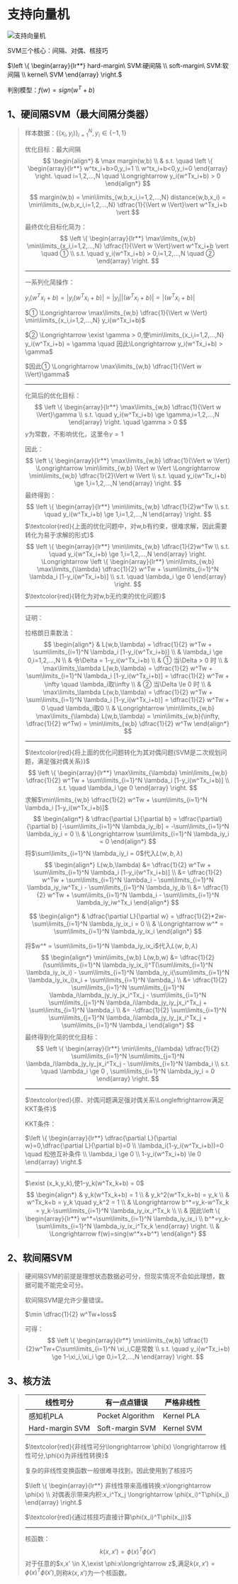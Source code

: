 # 支持向量机

![支持向量机]()

SVM三个核心：间隔、对偶、核技巧

$\left \{ \begin{array}{lr**} hard-margin\ SVM:硬间隔 \\ soft-margin\ SVM:软间隔 \\ kernel\ SVM \end{array}  \right.$

判别模型：$f(w)=sign(w^T+b)$

## 1、硬间隔SVM（最大间隔分类器）

> 样本数据：$\{ (x_i,y_i) \}_{i=1}^N,y_i\in \{ -1, 1\}$
>
> 优化目标：最大间隔
> $$
> \begin{align*}
> & \max margin(w,b) \\
> & s.t. \quad \left \{ \begin{array}{lr**} w^tx_i+b>0,y_i=1 \\ w^tx_i+b<0,y_i=0 \end{array} \right. \quad i=1,2,...,N \quad \Longrightarrow y_i(w^Tx_i+b) > 0
> \end{align*}
> $$
>
> $$
> margin(w,b) = \min\limits_{w,b,x_i,i=1,2,...,N} distance(w,b,x_i) = \min\limits_{w,b,x_i,i=1,2,...,N} \dfrac{1}{\Vert w \Vert}\vert w^Tx_i+b \vert
> $$
>
> 最终优化目标化简为：
> $$
> \left \{ \begin{array}{lr**} \max\limits_{w,b} \min\limits_{x_i,i=1,2,...,N} \dfrac{1}{\Vert w \Vert}\vert w^Tx_i+b \vert \quad ① \\ s.t. \quad y_i(w^Tx_i+b) > 0,i=1,2,...,N \quad ② \end{array} \right.
> $$
>
> ---
>
> 一系列化简操作：
>
> $y_i(w^Tx_i+b) = \vert y_i(w^Tx_i+b) \vert = \vert y_i \vert \vert (w^Tx_i+b) \vert = \vert (w^Tx_i+b) \vert$
>
> $① \Longrightarrow \max\limits_{w,b} \dfrac{1}{\Vert w \Vert} \min\limits_{x_i,i=1,2,...,N} y_i(w^Tx_i+b)$
>
> $② \Longrightarrow \exist \gamma > 0,使\min\limits_{x_i,i=1,2,...,N} y_i(w^Tx_i+b) = \gamma \quad 因此\Longrightarrow y_i(w^Tx_i+b) > \gamma$
>
> $因此① \Longrightarrow \max\limits_{w,b} \dfrac{1}{\Vert w \Vert}\gamma$
>
> ---
>
> 化简后的优化目标：
> $$
> \left \{ \begin{array}{lr**} \max\limits_{w,b} \dfrac{1}{\Vert w \Vert}\gamma \\ s.t. \quad y_i(w^Tx_i+b) \ge \gamma,i=1,2,...,N \end{array} \right. \quad \gamma > 0
> $$
> $\gamma$为常数，不影响优化，这里令$\gamma = 1$
>
> 因此：
> $$
> \left \{ \begin{array}{lr**} \max\limits_{w,b} \dfrac{1}{\Vert w \Vert} \Longrightarrow \min\limits_{w,b} \Vert w \Vert \Longrightarrow \min\limits_{w,b} \dfrac{1}{2}\Vert w \Vert \\ s.t. \quad y_i(w^Tx_i+b) \ge 1,i=1,2,...,N \end{array} \right.
> $$
> 最终得到：
> $$
> \left \{ \begin{array}{lr**} \min\limits_{w,b} \dfrac{1}{2}w^Tw \\ s.t. \quad y_i(w^Tx_i+b) \ge 1,i=1,2,...,N \end{array} \right.
> $$
> $\textcolor{red}{上面的优化问题中，对w,b有约束，很难求解，因此需要转化为易于求解的形式}$
> $$
> \left \{ \begin{array}{lr**} \min\limits_{w,b} \dfrac{1}{2}w^Tw \\ s.t. \quad y_i(w^Tx_i+b) \ge 1,i=1,2,...,N \end{array} \right. \Longrightarrow \left \{ \begin{array}{lr**} \min\limits_{w,b} \max\limits_{\lambda} \dfrac{1}{2} w^Tw + \sum\limits_{i=1}^N \lambda_i [1-y_i(w^Tx_i+b)] \\ s.t. \quad \lambda_i \ge 0 \end{array} \right.
> $$
> $\textcolor{red}{转化为对w,b无约束的优化问题}$
>
> ---
>
> 证明：
>
> 拉格朗日乘数法：
> $$
> \begin{align*}
> & L(w,b,\lambda) = \dfrac{1}{2} w^Tw + \sum\limits_{i=1}^N \lambda_i [1-y_i(w^Tx_i+b)] \\
> & \lambda_i \ge 0,i=1,2,...,N \\
> & 令\Delta = 1-y_i(w^Tx_i+b) \\
> & ① 当\Delta > 0 时 \\
> & \max\limits_\lambda L(w,b,\lambda) = \dfrac{1}{2} w^Tw + \sum\limits_{i=1}^N \lambda_i [1-y_i(w^Tx_i+b)] = \dfrac{1}{2} w^Tw + \infty \quad \lambda_i取\infty \\
> & ② 当\Delta \le 0 时 \\
> & \max\limits_\lambda L(w,b,\lambda) = \dfrac{1}{2} w^Tw + \sum\limits_{i=1}^N \lambda_i [1-y_i(w^Tx_i+b)] = \dfrac{1}{2} w^Tw + 0 \quad \lambda_i取0 \\
> & \Longrightarrow \min\limits_{w,b} \max\limits_{\lambda} L(w,b,\lambda) = \min\limits_{w,b}(\infty, \dfrac{1}{2} w^Tw) = \min\limits_{w,b} \dfrac{1}{2} w^Tw
> \end{align*}
> $$
>
> ---
>
> $\textcolor{red}{将上面的优化问题转化为其对偶问题(SVM是二次规划问题，满足强对偶关系)}$
> $$
> \left \{ \begin{array}{lr**} \max\limits_{\lambda} \min\limits_{w,b} \dfrac{1}{2} w^Tw + \sum\limits_{i=1}^N \lambda_i [1-y_i(w^Tx_i+b)] \\ s.t. \quad \lambda_i \ge 0 \end{array} \right.
> $$
> 求解$\min\limits_{w,b} \dfrac{1}{2} w^Tw + \sum\limits_{i=1}^N \lambda_i [1-y_i(w^Tx_i+b)]$
> $$
> \begin{align*}
> & \dfrac{\partial L}{\partial b} = \dfrac{\partial}{\partial b} [-\sum\limits_{i=1}^N \lambda_iy_ib] = -\sum\limits_{i=1}^N \lambda_iy_i = 0 \\
> & \Longrightarrow \sum\limits_{i=1}^N \lambda_iy_i = 0
> \end{align*}
> $$
> 将$\sum\limits_{i=1}^N \lambda_iy_i = 0$代入$L(w,b,\lambda)$
> $$
> \begin{align*}
> L(w,b,\lambda) &= \dfrac{1}{2} w^Tw + \sum\limits_{i=1}^N \lambda_i [1-y_i(w^Tx_i+b)] \\
> &= \dfrac{1}{2} w^Tw + \sum\limits_{i=1}^N \lambda_i - \sum\limits_{i=1}^N \lambda_iy_iw^Tx_i - \sum\limits_{i=1}^N \lambda_iy_ib \\
> &= \dfrac{1}{2} w^Tw + \sum\limits_{i=1}^N \lambda_i - \sum\limits_{i=1}^N \lambda_iy_iw^Tx_i
> \end{align*}
> $$
>
> $$
> \begin{align*}
> & \dfrac{\partial L}{\partial w} = \dfrac{1}{2}*2w-\sum\limits_{i=1}^N \lambda_iy_ix_i = 0 \\
> & \Longrightarrow w^* = \sum\limits_{i=1}^N \lambda_iy_ix_i
> \end{align*}
> $$
>
> 将$w^* = \sum\limits_{i=1}^N \lambda_iy_ix_i$代入$L(w,b,\lambda)$
> $$
> \begin{align*}
> \min\limits_{w,b} L(w,b,w) &= \dfrac{1}{2} (\sum\limits_{i=1}^N \lambda_iy_ix_i)^T(\sum\limits_{i=1}^N \lambda_iy_ix_i) - \sum\limits_{i=1}^N \lambda_iy_i(\sum\limits_{i=1}^N \lambda_iy_ix_i)x_i + \sum\limits_{i=1}^N \lambda_i \\ 
> &= \dfrac{1}{2} \sum\limits_{i=1}^N \sum\limits_{j=1}^N \lambda_i\lambda_jy_iy_jx_i^Tx_j - \sum\limits_{i=1}^N \sum\limits_{j=1}^N \lambda_i\lambda_jy_iy_jx_i^Tx_j + \sum\limits_{i=1}^N \lambda_i \\
> &= -\dfrac{1}{2} \sum\limits_{i=1}^N \sum\limits_{j=1}^N \lambda_i\lambda_jy_iy_jx_i^Tx_j + \sum\limits_{i=1}^N \lambda_i
> \end{align*}
> $$
> 最终得到化简的优化目标：
> $$
> \left \{ \begin{array}{lr**} \min\limits_{\lambda} \dfrac{1}{2} \sum\limits_{i=1}^N \sum\limits_{j=1}^N \lambda_i\lambda_jy_iy_jx_i^Tx_j - \sum\limits_{i=1}^N \lambda_i \\ s.t. \quad \lambda_i \ge 0 , \sum\limits_{i=1}^N \lambda_iy_i = 0 \end{array} \right.
> $$
>
> ---
>
> $\textcolor{red}{原、对偶问题满足强对偶关系\Longleftrightarrow满足KKT条件}$
>
> KKT条件：
>
> $\left \{ \begin{array}{lr**} \dfrac{\partial L}{\partial w}=0,\dfrac{\partial L}{\partial b}=0 \\ \lambda_i(1-y_i(w^Tx_i+b))=0 \quad 松弛互补条件 \\ \lambda_i \ge 0 \\ 1-y_i(w^Tx_i+b) \le 0 \end{array} \right.$
>
> ---
>
> $\exist (x_k,y_k),使1-y_k(w^Tx_k+b) = 0$
> $$
> \begin{align*}
> & y_k(w^Tx_k+b) = 1 \\
> & y_k^2(w^Tx_k+b) = y_k \\
> & w^Tx_k+b = y_k \quad y_k^2 = 1 \\
> & \Longrightarrow b^*=y_k-w^Tx_k = y_k-\sum\limits_{i=1}^N \lambda_iy_ix_i^Tx_k \\
> \\
> & 因此\left \{ \begin{array}{lr**} w^*=\sum\limits_{i=1}^N \lambda_iy_ix_i \\ b^*=y_k-\sum\limits_{i=1}^N \lambda_iy_ix_i^Tx_k \end{array} \right. \\
> & \Longrightarrow f(w)=sing(w^*x+b^*)
> \end{align*}
> $$

## 2、软间隔SVM

> 硬间隔SVM的前提是理想状态数据必可分，但现实情况不会如此理想，数据可能不能完全可分。
>
> 软间隔SVM是允许少量错误。
>
> $\min \dfrac{1}{2} w^Tw+loss$
>
> 可得：
> $$
> \left \{ \begin{array}{lr**} \min\limits_{w,b} \dfrac{1}{2}w^Tw+C\sum\limits_{i=1}^N \xi_i,C是常数 \\ s.t. \quad y_i(w^Tx_i+b) \ge 1-\xi_i,\xi_i \ge 0,i=1,2,...,N \end{array} \right.
> $$

## 3、核方法

> | 线性可分        | 有一点点错误     | 严格非线性 |
> | --------------- | ---------------- | ---------- |
> | 感知机PLA       | Pocket Algorithm | Kernel PLA |
> | Hard-margin SVM | Soft-margin SVM  | Kernel SVM |
>
> $\textcolor{red}{非线性可分\longrightarrow \phi(x) \longrightarrow 线性可分,\phi(x)为非线性转换}$
>
> 复杂的非线性变换函数一般很难寻找到，因此使用到了核技巧
>
> $\left \{ \begin{array}{lr**} 非线性带来高维转换:x\longrightarrow \phi(x) \\ 对偶表示带来内积:x_i^Tx_j \longrightarrow \phi(x_i)^T\phi(x_j) \end{array} \right.$
>
> $\textcolor{red}{通过核技巧直接计算\phi(x_i)^T\phi(x_j)}$
>
> ---
>
> 核函数：
> $$
> k(x,x') = \phi(x)^T\phi(x')
> $$
> 对于任意的$x,x' \in X,\exist \phi:x\longrightarrow z$,满足$k(x,x') = \phi(x)^T\phi(x')$,则称$k(x,x')$为一个核函数。
>
> 

